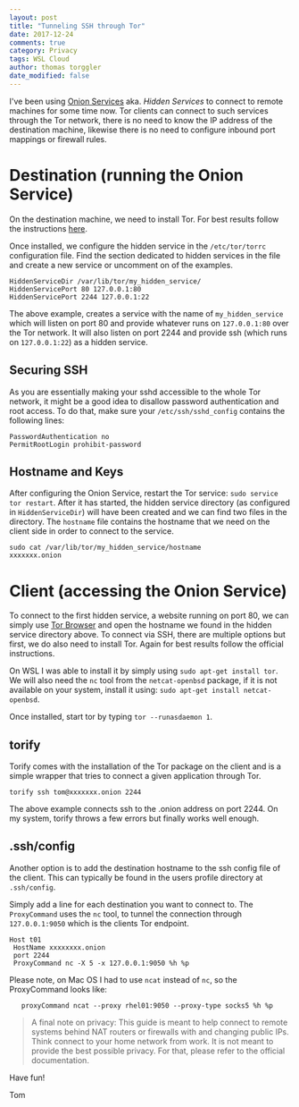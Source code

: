 ```yaml
---
layout: post
title: "Tunneling SSH through Tor"
date: 2017-12-24
comments: true
category: Privacy
tags: WSL Cloud
author: thomas torggler
date_modified: false
---
```


I've been using [Onion Services](https://www.torproject.org/docs/onion-services) aka. _Hidden Services_ to connect to remote machines for some time now. Tor clients can connect to such services through the Tor network, there is no need to know the IP address of the destination machine, likewise there is no need to configure inbound port mappings or firewall rules. 

<!-- more -->

# Destination (running the Onion Service)

On the destination machine, we need to install Tor. For best results follow the instructions [here](https://www.torproject.org/docs/debian.html.en).

Once installed, we configure the hidden service in the `/etc/tor/torrc` configuration file. Find the section dedicated to hidden services in the file and create a new service or uncomment on of the examples.

```
HiddenServiceDir /var/lib/tor/my_hidden_service/
HiddenServicePort 80 127.0.0.1:80
HiddenServicePort 2244 127.0.0.1:22
```

The above example, creates a service with the name of `my_hidden_service` which will listen on port 80 and provide whatever runs on `127.0.0.1:80` over the Tor network. It will also listen on port 2244 and provide ssh (which runs on `127.0.0.1:22`) as a hidden service.

## Securing SSH

As you are essentially making your sshd accessible to the whole Tor network, it might be a good idea to disallow password authentication and root access. To do that, make sure your `/etc/ssh/sshd_config` contains the following lines:

```
PasswordAuthentication no
PermitRootLogin prohibit-password
```

## Hostname and Keys

After configuring the Onion Service, restart the Tor service: `sudo service tor restart`. After it has started, the hidden service directory (as configured in `HiddenServiceDir`) will have been created and we can find two files in the directory. The `hostname` file contains the hostname that we need on the client side in order to connect to the service.

```
sudo cat /var/lib/tor/my_hidden_service/hostname
xxxxxxx.onion
``` 

# Client (accessing the Onion Service)

To connect to the first hidden service, a website running on port 80, we can simply use [Tor Browser](https://www.torproject.org/projects/torbrowser.html.en) and open the hostname we found in the hidden service directory above. To connect via SSH, there are multiple options but first, we do also need to install Tor. Again for best results follow the official instructions. 

On WSL I was able to install it by simply using `sudo apt-get install tor`. We will also need the `nc` tool from the `netcat-openbsd` package, if it is not available on your system, install it using: `sudo apt-get install netcat-openbsd`.

Once installed, start tor by typing `tor --runasdaemon 1`. 

## torify

Torify comes with the installation of the Tor package on the client and is a simple wrapper that tries to connect a given application through Tor.

```
torify ssh tom@xxxxxxx.onion 2244
```

The above example connects ssh to the .onion address on port 2244. On my system, torify throws a few errors but finally works well enough.

## .ssh/config

Another option is to add the destination hostname to the ssh config file of the client. This can typically be found in the users profile directory at `.ssh/config`.

Simply add a line for each destination you want to connect to. The `ProxyCommand` uses the `nc` tool, to tunnel the connection through `127.0.0.1:9050` which is the clients Tor endpoint.

```
Host t01
 HostName xxxxxxxx.onion
 port 2244
 ProxyCommand nc -X 5 -x 127.0.0.1:9050 %h %p
``` 

Please note, on Mac OS I had to use `ncat` instead of `nc`, so the ProxyCommand looks like:

```
   proxyCommand ncat --proxy rhel01:9050 --proxy-type socks5 %h %p
```

> A final note on privacy: This guide is meant to help connect to remote systems behind NAT routers or firewalls with and changing public IPs. Think connect to your home network from work. It is not meant to provide the best possible privacy. For that, please refer to the official documentation.


Have fun!

Tom

